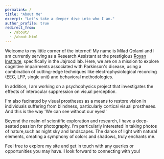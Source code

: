 ```yaml
---
permalink: /
title: "About Me"
excerpt: "Let's take a deeper dive into who I am."
author_profile: true
redirect_from: 
  - /about/
  - /about.html
---
```


Welcome to my little corner of the internet! My name is Milad Qolami and I am currently serving as a Research Assistant at the prestigious [Royan Institute](https://www.royan.org/en/), specifically in the Jajrood lab. Here, we are on a mission to explore cognitive impairments associated with Parkinson's disease, using a combination of cutting-edge techniques like electrophysiological recording (EEG, LFP, single unit) and behavioral methodologies.

In addition, I am working on a psychophysics project that investigates the effects of interocular suppression on visual perception. 

I'm also facinated by visual prostheses as a means to restore vision in individuals suffering from blindness, particularly cortical visual prostheses. And this is the way 'We can see without our eyes!'


Beyond the realm of scientific exploration and research, I have a deep-seated passion for photography. I'm particularly interested in taking photos of nature,such as night sky and landscapes. The dance of light with natural elements, creating a symphony of colors and shadows, truly enchants me.

Feel free to explore my site and get in touch with any queries or opportunities you may have. I look forward to connecting with you!




